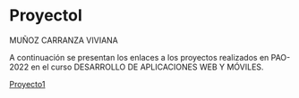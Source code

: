 # ProyectoI
MUÑOZ CARRANZA VIVIANA  


A continuación se presentan los enlaces a los proyectos realizados en PAO-2022 en el curso DESARROLLO DE APLICACIONES WEB Y MÓVILES.  


[Proyecto1](Proyecto1/)

